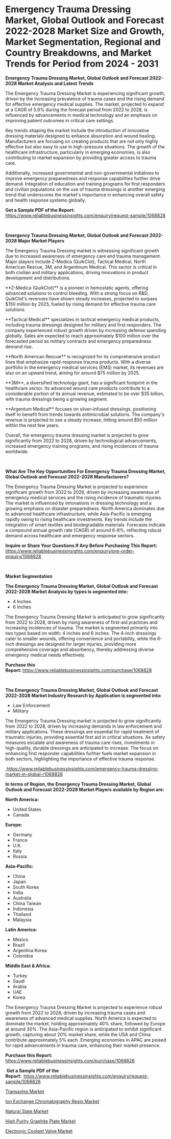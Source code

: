 <p><h1>Emergency Trauma Dressing Market, Global Outlook and Forecast 2022-2028 Market Size and Growth, Market Segmentation, Regional and Country Breakdowns, and Market Trends for Period from 2024 -  2031</h1></p><p><strong>Emergency Trauma Dressing Market, Global Outlook and Forecast 2022-2028 Market Analysis and Latest Trends</strong></p>
<p><p>The Emergency Trauma Dressing Market is experiencing significant growth, driven by the increasing prevalence of trauma cases and the rising demand for effective emergency medical supplies. The market, projected to expand at a CAGR of 5.9% during the forecast period from 2022 to 2028, is influenced by advancements in medical technology and an emphasis on improving patient outcomes in critical care settings.</p><p>Key trends shaping the market include the introduction of innovative dressing materials designed to enhance absorption and wound healing. Manufacturers are focusing on creating products that are not only highly effective but also easy to use in high-pressure situations. The growth of the healthcare infrastructure, particularly in emerging economies, is also contributing to market expansion by providing greater access to trauma care.</p><p>Additionally, increased governmental and non-governmental initiatives to improve emergency preparedness and response capabilities further drive demand. Integration of education and training programs for first responders and civilian populations on the use of trauma dressings is another emerging trend that underscores the market's importance in enhancing overall safety and health response systems globally.</p></p>
<p><strong>Get a Sample PDF of the Report:&nbsp;</strong> <a href="https://www.reliablebusinessinsights.com/enquiry/request-sample/1068828">https://www.reliablebusinessinsights.com/enquiry/request-sample/1068828</a></p>
<p>&nbsp;</p>
<p><strong>Emergency Trauma Dressing Market, Global Outlook and Forecast 2022-2028 Major Market Players</strong></p>
<p><p>The Emergency Trauma Dressing market is witnessing significant growth due to increased awareness of emergency care and trauma management. Major players include Z-Medica (QuikClot), Tactical Medical, North American Rescue, 3M, and Argentinum Medical. This sector is critical in both civilian and military applications, driving innovations in product development and distributions.</p><p>**Z-Medica (QuikClot)** is a pioneer in hemostatic agents, offering advanced solutions to control bleeding. With a strong focus on R&D, QuikClot's revenues have shown steady increases, projected to surpass $150 million by 2025, fueled by rising demand for effective trauma care solutions.</p><p>**Tactical Medical** specializes in tactical emergency medical products, including trauma dressings designed for military and first responders. The company experienced robust growth driven by increasing defense spending globally. Sales are expected to reach approximately $100 million over the forecasted period as military contracts and emergency preparedness demand rise.</p><p>**North American Rescue** is recognized for its comprehensive product lines that emphasize rapid-response trauma products. With a diverse portfolio in the emergency medical services (EMS) market, its revenues are also on an upward trend, aiming for around $75 million by 2025.</p><p>**3M**, a diversified technology giant, has a significant footprint in the healthcare sector. Its advanced wound care products contribute to a considerable portion of its annual revenue, estimated to be over $35 billion, with trauma dressings being a growing segment.</p><p>**Argentum Medical** focuses on silver-infused dressings, positioning itself to benefit from trends towards antimicrobial solutions. The company's revenue is projected to see a steady increase, hitting around $50 million within the next few years.</p><p>Overall, the emergency trauma dressing market is projected to grow significantly from 2022 to 2028, driven by technological advancements, increased emergency training programs, and rising incidences of trauma worldwide.</p></p>
<p>&nbsp;</p>
<p><strong>What Are The Key Opportunities For Emergency Trauma Dressing Market, Global Outlook and Forecast 2022-2028 Manufacturers?</strong></p>
<p><p>The Emergency Trauma Dressing Market is projected to experience significant growth from 2022 to 2028, driven by increasing awareness of emergency medical services and the rising incidence of traumatic injuries. The market is influenced by innovations in dressing technology and a growing emphasis on disaster preparedness. North America dominates due to advanced healthcare infrastructure, while Asia-Pacific is emerging rapidly owing to rising healthcare investments. Key trends include the integration of smart textiles and biodegradable materials. Forecasts indicate a compound annual growth rate (CAGR) of around 6-8%, reflecting robust demand across healthcare and emergency response sectors.</p></p>
<p><strong>Inquire or Share Your Questions If Any Before Purchasing This Report:</strong> <a href="https://www.reliablebusinessinsights.com/enquiry/pre-order-enquiry/1068828">https://www.reliablebusinessinsights.com/enquiry/pre-order-enquiry/1068828</a></p>
<p>&nbsp;</p>
<p><strong>Market Segmentation</strong></p>
<p><strong>The Emergency Trauma Dressing Market, Global Outlook and Forecast 2022-2028 Market Analysis by types is segmented into:</strong></p>
<p><ul><li>4 Inches</li><li>6 Inches</li></ul></p>
<p><p>The Emergency Trauma Dressing Market is anticipated to grow significantly from 2022 to 2028, driven by rising awareness of first-aid practices and increasing incidences of trauma. The market is segmented primarily into two types based on width: 4 inches and 6 inches. The 4-inch dressings cater to smaller wounds, offering convenience and portability, while the 6-inch dressings are designed for larger injuries, providing more comprehensive coverage and absorbency, thereby addressing diverse emergency medical needs effectively.</p></p>
<p><strong>Purchase this Report:&nbsp;</strong><a href="https://www.reliablebusinessinsights.com/purchase/1068828">https://www.reliablebusinessinsights.com/purchase/1068828</a></p>
<p>&nbsp;</p>
<p><strong>The Emergency Trauma Dressing Market, Global Outlook and Forecast 2022-2028 Market Industry Research by Application is segmented into:</strong></p>
<p><ul><li>Law Enforcement</li><li>Military</li></ul></p>
<p><p>The Emergency Trauma Dressing market is projected to grow significantly from 2022 to 2028, driven by increasing demands in law enforcement and military applications. These dressings are essential for rapid treatment of traumatic injuries, providing essential first aid in critical situations. As safety measures escalate and awareness of trauma care rises, investments in high-quality, durable dressings are anticipated to increase. The focus on enhancing first responder capabilities further fuels market expansion in both sectors, highlighting the importance of effective trauma response.</p></p>
<p><a href="https://www.reliablebusinessinsights.com/emergency-trauma-dressing-market-in-global-r1068828">&nbsp;https://www.reliablebusinessinsights.com/emergency-trauma-dressing-market-in-global-r1068828</a></p>
<p><strong>In terms of Region, the Emergency Trauma Dressing Market, Global Outlook and Forecast 2022-2028 Market Players available by Region are:</strong></p>
<p>
    <p> <strong> North America: </strong>
        <ul>
            <li>United States</li>
            <li>Canada</li>
        </ul>
        </p> 
    <p> <strong> Europe: </strong>
        <ul>
            <li>Germany</li>
            <li>France</li>
            <li>U.K.</li>
            <li>Italy</li>
            <li>Russia</li>
        </ul>
        </p> 
    <p> <strong> Asia-Pacific: </strong>
        <ul>
            <li>China</li>
            <li>Japan</li>
            <li>South Korea</li>
            <li>India</li>
            <li>Australia</li>
            <li>China Taiwan</li>
            <li>Indonesia</li>
            <li>Thailand</li>
            <li>Malaysia</li>
        </ul>
        </p> 
    <p> <strong> Latin America: </strong>
        <ul>
            <li>Mexico</li>
            <li>Brazil</li>
            <li>Argentina Korea</li>
            <li>Colombia</li>
        </ul>
        </p> 
    <p> <strong> Middle East & Africa: </strong>
        <ul>
            <li>Turkey</li>
            <li>Saudi</li>
            <li>Arabia</li>
            <li>UAE</li>
            <li>Korea</li>
        </ul>
    </p>
    </p>
<p><p>The Emergency Trauma Dressing Market is projected to experience robust growth from 2022 to 2028, driven by increasing trauma cases and awareness of advanced medical supplies. North America is expected to dominate the market, holding approximately 40% share, followed by Europe at around 30%. The Asia-Pacific region is anticipated to exhibit significant growth, capturing about 20% market share, while the USA and China contribute approximately 5% each. Emerging economies in APAC are poised for rapid advancements in trauma care, enhancing their market presence.</p></p>
<p><strong>Purchase this Report: </strong><a href="https://www.reliablebusinessinsights.com/purchase/1068828">https://www.reliablebusinessinsights.com/purchase/1068828</a></p>
<p>&nbsp;<strong>Get a Sample PDF of the Report:&nbsp;&nbsp;</strong><a href="https://www.reliablebusinessinsights.com/enquiry/request-sample/1068828">https://www.reliablebusinessinsights.com/enquiry/request-sample/1068828</a></p>
<p><strong></strong></p>
<p><p><a href="https://medium.com/@rneiman5p/the-comprehensive-transaxles-market-research-report-is-essential-for-understanding-current-42ba0f2e0ce5">Transaxles Market</a></p><p><a href="https://www.linkedin.com/pulse/ion-exchange-chromatography-resin-market-trends-growth-outlook-rfusf?trackingId=hTWRzlzCT7iAe7R25DAAGQ%3D%3D">Ion Exchange Chromatography Resin Market</a></p><p><a href="https://issuu.com/reportprime-2/docs/natural-slate-market-size-2030.pptx_f5a68c869b425f">Natural Slate Market</a></p><p><a href="https://issuu.com/reportprime-2/docs/high-purity-graphite-plate-market-s_134a8e7f9a8e0c">High Purity Graphite Plate Market</a></p><p><a href="https://medium.com/@rneiman5p/the-electronic-coolant-valve-market-insights-report-offers-an-in-depth-and-thorough-analysis-of-a96f46683fc4">Electronic Coolant Valve Market</a></p></p>
